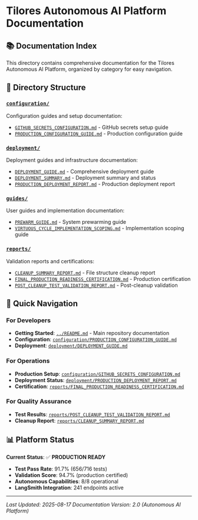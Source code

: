 # Tilores Autonomous AI Platform Documentation

## 📚 Documentation Index

This directory contains comprehensive documentation for the Tilores Autonomous AI Platform, organized by category for easy navigation.

## 📁 Directory Structure

### [`configuration/`](configuration/)
Configuration guides and setup documentation:
- [`GITHUB_SECRETS_CONFIGURATION.md`](configuration/GITHUB_SECRETS_CONFIGURATION.md) - GitHub secrets setup guide
- [`PRODUCTION_CONFIGURATION_GUIDE.md`](configuration/PRODUCTION_CONFIGURATION_GUIDE.md) - Production configuration guide

### [`deployment/`](deployment/)
Deployment guides and infrastructure documentation:
- [`DEPLOYMENT_GUIDE.md`](deployment/DEPLOYMENT_GUIDE.md) - Comprehensive deployment guide
- [`DEPLOYMENT_SUMMARY.md`](deployment/DEPLOYMENT_SUMMARY.md) - Deployment summary and status
- [`PRODUCTION_DEPLOYMENT_REPORT.md`](deployment/PRODUCTION_DEPLOYMENT_REPORT.md) - Production deployment report

### [`guides/`](guides/)
User guides and implementation documentation:
- [`PREWARM_GUIDE.md`](guides/PREWARM_GUIDE.md) - System prewarming guide
- [`VIRTUOUS_CYCLE_IMPLEMENTATION_SCOPING.md`](guides/VIRTUOUS_CYCLE_IMPLEMENTATION_SCOPING.md) - Implementation scoping guide

### [`reports/`](reports/)
Validation reports and certifications:
- [`CLEANUP_SUMMARY_REPORT.md`](reports/CLEANUP_SUMMARY_REPORT.md) - File structure cleanup report
- [`FINAL_PRODUCTION_READINESS_CERTIFICATION.md`](reports/FINAL_PRODUCTION_READINESS_CERTIFICATION.md) - Production certification
- [`POST_CLEANUP_TEST_VALIDATION_REPORT.md`](reports/POST_CLEANUP_TEST_VALIDATION_REPORT.md) - Post-cleanup validation

## 🎯 Quick Navigation

### For Developers
- **Getting Started**: [`../README.md`](../README.md) - Main repository documentation
- **Configuration**: [`configuration/PRODUCTION_CONFIGURATION_GUIDE.md`](configuration/PRODUCTION_CONFIGURATION_GUIDE.md)
- **Deployment**: [`deployment/DEPLOYMENT_GUIDE.md`](deployment/DEPLOYMENT_GUIDE.md)

### For Operations
- **Production Setup**: [`configuration/GITHUB_SECRETS_CONFIGURATION.md`](configuration/GITHUB_SECRETS_CONFIGURATION.md)
- **Deployment Status**: [`deployment/PRODUCTION_DEPLOYMENT_REPORT.md`](deployment/PRODUCTION_DEPLOYMENT_REPORT.md)
- **Certification**: [`reports/FINAL_PRODUCTION_READINESS_CERTIFICATION.md`](reports/FINAL_PRODUCTION_READINESS_CERTIFICATION.md)

### For Quality Assurance
- **Test Results**: [`reports/POST_CLEANUP_TEST_VALIDATION_REPORT.md`](reports/POST_CLEANUP_TEST_VALIDATION_REPORT.md)
- **Cleanup Report**: [`reports/CLEANUP_SUMMARY_REPORT.md`](reports/CLEANUP_SUMMARY_REPORT.md)

## 📊 Platform Status

**Current Status**: ✅ **PRODUCTION READY**
- **Test Pass Rate**: 91.7% (656/716 tests)
- **Validation Score**: 94.7% (production certified)
- **Autonomous Capabilities**: 8/8 operational
- **LangSmith Integration**: 241 endpoints active

---

*Last Updated: 2025-08-17*
*Documentation Version: 2.0 (Autonomous AI Platform)*
